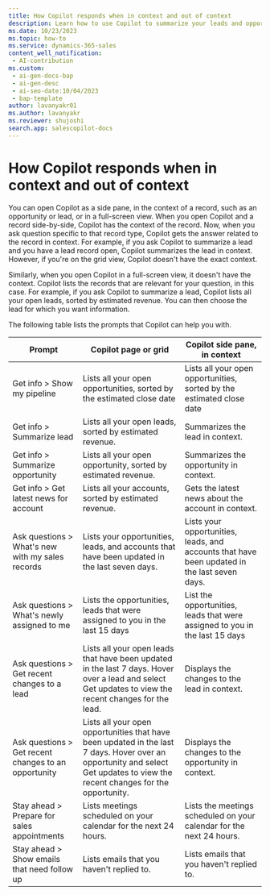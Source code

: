 ```yaml
---
title: How Copilot responds when in context and out of context
description: Learn how to use Copilot to summarize your leads and opportunities records, catch up on updates, prepare for meetings, and enrich your leads with data from different sources.
ms.date: 10/23/2023
ms.topic: how-to
ms.service: dynamics-365-sales
content_well_notification:
 - AI-contribution
ms.custom:
 - ai-gen-docs-bap
 - ai-gen-desc
 - ai-seo-date:10/04/2023
 - bap-template
author: lavanyakr01
ms.author: lavanyakr
ms.reviewer: shujoshi
search.app: salescopilot-docs
---
```


# How Copilot responds when in context and out of context 

You can open Copilot as a side pane, in the context of a record, such as an opportunity or lead, or in a full-screen view. When you open Copilot and a record side-by-side, Copilot has the context of the record. Now, when you ask question specific to that record type, Copilot gets the answer related to the record in context. For example, if you ask Copilot to summarize a lead and you have a lead record open, Copilot summarizes the lead in context. However, if you're on the grid view, Copilot doesn't have the exact context.  

Similarly, when you open Copilot in a full-screen view, it doesn't have the context. Copilot lists the records that are relevant for your question, in this case. For example, if you ask Copilot to summarize a lead, Copilot lists all your open leads, sorted by estimated revenue. You can then choose the lead for which you want information.

The following table lists the prompts that Copilot can help you with.

| **Prompt** | **Copilot page or grid** | **Copilot side pane, in context** |
|------------|------------------------------------|-----------------------------------|
| Get info &gt; Show my pipeline     | Lists all your open opportunities, sorted by the estimated close date                     | Lists all your open opportunities, sorted by the estimated close date   |
| Get info &gt; Summarize lead       | Lists all your open leads, sorted by estimated revenue.          | Summarizes the lead in context.                    |
| Get info &gt; Summarize opportunity                     | Lists all your open opportunity, sorted by estimated revenue. | Summarizes the opportunity in context.             |
| Get info &gt; Get latest news for account               | Lists all your accounts, sorted by estimated revenue. | Gets the latest news about the account in context. |
| Ask questions &gt; What's new with my sales records     | Lists your opportunities, leads, and accounts that have been updated in the last seven days.                   | Lists your opportunities, leads, and accounts that have been updated in the last seven days. |
| Ask questions &gt; What's newly assigned to me          | Lists the opportunities, leads that were assigned to you in the last 15 days | List the opportunities, leads that were assigned to you in the last 15 days |
| Ask questions &gt; Get recent changes to a lead         | Lists all your open leads that have been updated in the last 7 days. Hover over a lead and select Get updates to view the recent changes for the lead.   | Displays the changes to the lead in context.       |
| Ask questions &gt; Get recent changes to an opportunity | Lists all your open opportunities that have been updated in the last 7 days. Hover over an opportunity and select Get updates to view the recent changes for the opportunity. | Displays the changes to the opportunity in context.                     |
| Stay ahead &gt; Prepare for sales appointments          | Lists meetings scheduled on your calendar for the next 24 hours. | Lists the meetings scheduled on your calendar for the next 24 hours.    |
| Stay ahead &gt; Show emails that need follow up         | Lists emails that you haven't replied to.  | Lists emails that you haven't replied to.          |
